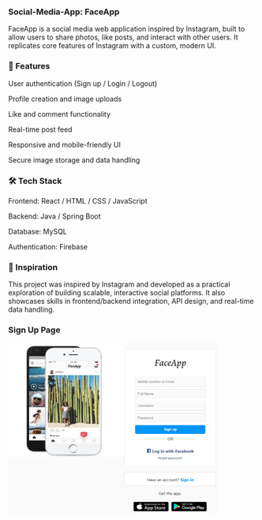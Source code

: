 ### **Social-Media-App: FaceApp**
FaceApp is a social media web application inspired by Instagram, built to allow users to share photos, like posts, and interact with other users. It replicates core features of Instagram with a custom, modern UI.

### **🌟 Features**
User authentication (Sign up / Login / Logout)

Profile creation and image uploads

Like and comment functionality

Real-time post feed

Responsive and mobile-friendly UI

Secure image storage and data handling

### **🛠️ Tech Stack**
Frontend: React / HTML / CSS / JavaScript

Backend: Java / Spring Boot

Database:  MySQL

Authentication: Firebase


### **📸 Inspiration**
This project was inspired by Instagram and developed as a practical exploration of building scalable, interactive social platforms. It also showcases skills in frontend/backend integration, API design, and real-time data handling.

### **Sign Up Page**

![image alt](https://github.com/Soumyadeep-Dey/instagram-clone/blob/54f5fa098d14c05376f3da51063e368fd1b9d030/Picture1.png)

